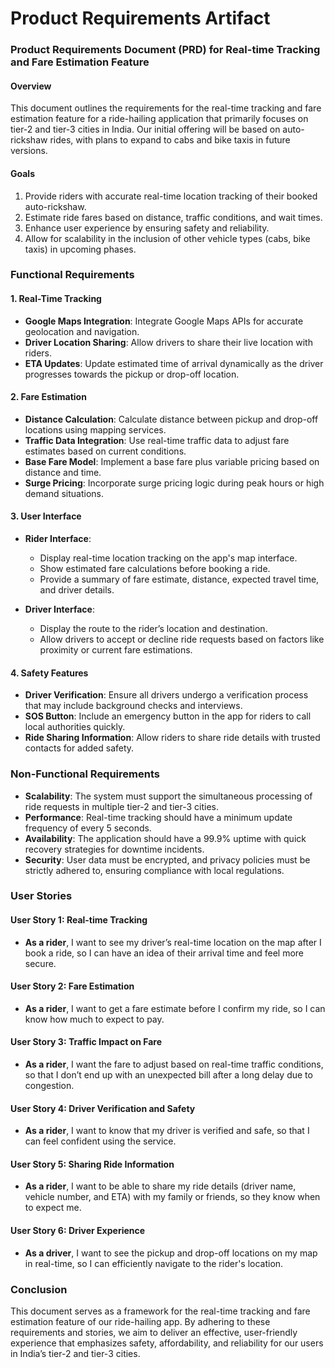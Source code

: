 # Product Requirements Artifact

### Product Requirements Document (PRD) for Real-time Tracking and Fare Estimation Feature

#### Overview
This document outlines the requirements for the real-time tracking and fare estimation feature for a ride-hailing application that primarily focuses on tier-2 and tier-3 cities in India. Our initial offering will be based on auto-rickshaw rides, with plans to expand to cabs and bike taxis in future versions.

#### Goals 
1. Provide riders with accurate real-time location tracking of their booked auto-rickshaw.
2. Estimate ride fares based on distance, traffic conditions, and wait times.
3. Enhance user experience by ensuring safety and reliability.
4. Allow for scalability in the inclusion of other vehicle types (cabs, bike taxis) in upcoming phases.

### Functional Requirements

#### 1. Real-Time Tracking
- **Google Maps Integration**: Integrate Google Maps APIs for accurate geolocation and navigation.
- **Driver Location Sharing**: Allow drivers to share their live location with riders.
- **ETA Updates**: Update estimated time of arrival dynamically as the driver progresses towards the pickup or drop-off location.

#### 2. Fare Estimation
- **Distance Calculation**: Calculate distance between pickup and drop-off locations using mapping services.
- **Traffic Data Integration**: Use real-time traffic data to adjust fare estimates based on current conditions.
- **Base Fare Model**: Implement a base fare plus variable pricing based on distance and time.
- **Surge Pricing**: Incorporate surge pricing logic during peak hours or high demand situations.

#### 3. User Interface
- **Rider Interface**:
  - Display real-time location tracking on the app's map interface.
  - Show estimated fare calculations before booking a ride.
  - Provide a summary of fare estimate, distance, expected travel time, and driver details.
  
- **Driver Interface**:
  - Display the route to the rider’s location and destination.
  - Allow drivers to accept or decline ride requests based on factors like proximity or current fare estimations.

#### 4. Safety Features
- **Driver Verification**: Ensure all drivers undergo a verification process that may include background checks and interviews.
- **SOS Button**: Include an emergency button in the app for riders to call local authorities quickly.
- **Ride Sharing Information**: Allow riders to share ride details with trusted contacts for added safety.

### Non-Functional Requirements

- **Scalability**: The system must support the simultaneous processing of ride requests in multiple tier-2 and tier-3 cities.
- **Performance**: Real-time tracking should have a minimum update frequency of every 5 seconds.
- **Availability**: The application should have a 99.9% uptime with quick recovery strategies for downtime incidents.
- **Security**: User data must be encrypted, and privacy policies must be strictly adhered to, ensuring compliance with local regulations.

### User Stories

#### User Story 1: Real-time Tracking
- **As a rider**, I want to see my driver’s real-time location on the map after I book a ride, so I can have an idea of their arrival time and feel more secure.

#### User Story 2: Fare Estimation
- **As a rider**, I want to get a fare estimate before I confirm my ride, so I can know how much to expect to pay.

#### User Story 3: Traffic Impact on Fare
- **As a rider**, I want the fare to adjust based on real-time traffic conditions, so that I don’t end up with an unexpected bill after a long delay due to congestion.

#### User Story 4: Driver Verification and Safety
- **As a rider**, I want to know that my driver is verified and safe, so that I can feel confident using the service.

#### User Story 5: Sharing Ride Information
- **As a rider**, I want to be able to share my ride details (driver name, vehicle number, and ETA) with my family or friends, so they know when to expect me.

#### User Story 6: Driver Experience
- **As a driver**, I want to see the pickup and drop-off locations on my map in real-time, so I can efficiently navigate to the rider's location.

### Conclusion
This document serves as a framework for the real-time tracking and fare estimation feature of our ride-hailing app. By adhering to these requirements and stories, we aim to deliver an effective, user-friendly experience that emphasizes safety, affordability, and reliability for our users in India’s tier-2 and tier-3 cities.
